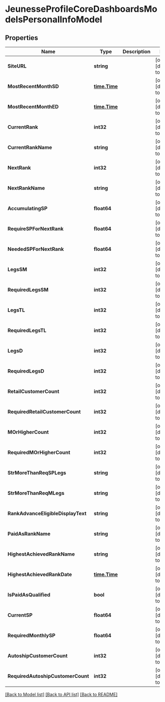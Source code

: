 # JeunesseProfileCoreDashboardsModelsPersonalInfoModel

## Properties
Name | Type | Description | Notes
------------ | ------------- | ------------- | -------------
**SiteURL** | **string** |  | [optional] [default to null]
**MostRecentMonthSD** | [**time.Time**](time.Time.md) |  | [optional] [default to null]
**MostRecentMonthED** | [**time.Time**](time.Time.md) |  | [optional] [default to null]
**CurrentRank** | **int32** |  | [optional] [default to null]
**CurrentRankName** | **string** |  | [optional] [default to null]
**NextRank** | **int32** |  | [optional] [default to null]
**NextRankName** | **string** |  | [optional] [default to null]
**AccumulatingSP** | **float64** |  | [optional] [default to null]
**RequireSPForNextRank** | **float64** |  | [optional] [default to null]
**NeededSPForNextRank** | **float64** |  | [optional] [default to null]
**LegsSM** | **int32** |  | [optional] [default to null]
**RequiredLegsSM** | **int32** |  | [optional] [default to null]
**LegsTL** | **int32** |  | [optional] [default to null]
**RequiredLegsTL** | **int32** |  | [optional] [default to null]
**LegsD** | **int32** |  | [optional] [default to null]
**RequiredLegsD** | **int32** |  | [optional] [default to null]
**RetailCustomerCount** | **int32** |  | [optional] [default to null]
**RequiredRetailCustomerCount** | **int32** |  | [optional] [default to null]
**MOrHigherCount** | **int32** |  | [optional] [default to null]
**RequiredMOrHigherCount** | **int32** |  | [optional] [default to null]
**StrMoreThanReqSPLegs** | **string** |  | [optional] [default to null]
**StrMoreThanReqMLegs** | **string** |  | [optional] [default to null]
**RankAdvanceEligibleDisplayText** | **string** |  | [optional] [default to null]
**PaidAsRankName** | **string** |  | [optional] [default to null]
**HighestAchievedRankName** | **string** |  | [optional] [default to null]
**HighestAchievedRankDate** | [**time.Time**](time.Time.md) |  | [optional] [default to null]
**IsPaidAsQualified** | **bool** |  | [optional] [default to null]
**CurrentSP** | **float64** |  | [optional] [default to null]
**RequiredMonthlySP** | **float64** |  | [optional] [default to null]
**AutoshipCustomerCount** | **int32** |  | [optional] [default to null]
**RequiredAutoshipCustomerCount** | **int32** |  | [optional] [default to null]

[[Back to Model list]](../README.md#documentation-for-models) [[Back to API list]](../README.md#documentation-for-api-endpoints) [[Back to README]](../README.md)


